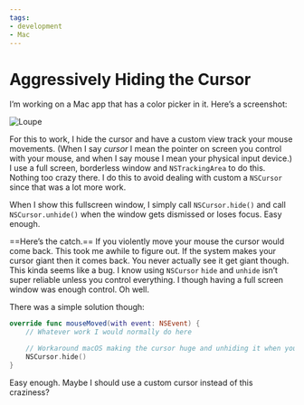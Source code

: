 ```yaml
---
tags:
- development
- Mac
---
```


# Aggressively Hiding the Cursor

I’m working on a Mac app that has a color picker in it. Here’s a screenshot:

![Loupe](loupe.png)

For this to work, I hide the cursor and have a custom view track your mouse movements. (When I say *cursor* I mean the pointer on screen you control with your mouse, and when I say mouse I mean your physical input device.) I use a full screen, borderless window and `NSTrackingArea` to do this. Nothing too crazy there. I do this to avoid dealing with custom a `NSCursor` since that was a lot more work.

When I show this fullscreen window, I simply call `NSCursor.hide()` and call `NSCursor.unhide()` when the window gets dismissed or loses focus. Easy enough.

==Here’s the catch.== If you violently move your mouse the cursor would come back. This took me awhile to figure out. If the system makes your cursor giant then it comes back. You never actually see it get giant though. This kinda seems like a bug. I know using `NSCursor` `hide` and `unhide` isn’t super reliable unless you control everything. I though having a full screen window was enough control. Oh well.

There was a simple solution though:

```swift
override func mouseMoved(with event: NSEvent) {
    // Whatever work I would normally do here

    // Workaround macOS making the cursor huge and unhiding it when you wiggle it violently
    NSCursor.hide()
}
```

Easy enough. Maybe I should use a custom cursor instead of this craziness?
